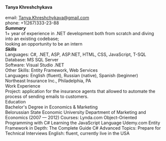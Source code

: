 **Tanya Khreshchykava**<br><br>
email: Tanya.Khreshchykava@gmail.com   <br>    phone: +1(267)333-23-88<br>
***Summary***<br>
1+ year of experience in .NET development both from scratch and diving into an existing codebase;<br>
looking an opportunity to be an intern<br>
***Skills***<br>
Languages: C#, .NET, ASP, ASP.NET, HTML, CSS, JavaScript, T-SQL <br>
Database: MS SQL Server<br>
Software: Visual Studio .NET<br>
Other Skills: Entity Framework, Web Services<br>
Languages: English (fluent), Russian (native), Spanish (beginner)<br>
Northeast Insurance Inc., Philadelphia, PA      
Work Experience<br>
Project: application for the insurance agents that allowed to automate the process of sending emails to customers.<br>
Education <br>
Bachelor's Degree in Economics & Marketing	 	 	 	 	 	        
Belorussian State Economic University 
Department of Marketing and Economics (2007 — 2012)
Courses:
Lynda.com
Object-Oriented Programming with C#
Learning the JavaScript Language
Udemy.com
Entity Framework in Depth: The Complete Guide
C# Advanced Topics: Prepare for Technical Interviews
English:
fluent, currently live in the USA
